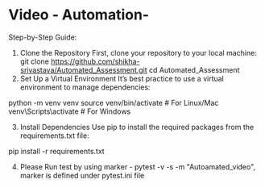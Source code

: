 ﻿# Video - Automation-

Step-by-Step Guide:

1. Clone the Repository First, clone your repository to your local machine:
git clone https://github.com/shikha-srivastava/Automated_Assessment.git
cd Automated_Assessment
2. Set Up a Virtual Environment It’s best practice to use a virtual environment to manage dependencies:

python -m venv venv
source venv/bin/activate  # For Linux/Mac
venv\Scripts\activate     # For Windows

3. Install Dependencies Use pip to install the required packages from the requirements.txt file:

pip install -r requirements.txt

4. Please Run test by using marker -  pytest -v -s -m "Autoamated_video", marker is defined under pytest.ini file
